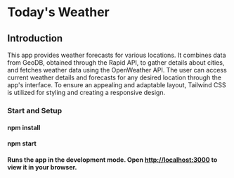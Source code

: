 # Today's Weather

## Introduction

This app provides weather forecasts for various locations. It combines data from GeoDB, obtained through the Rapid API, to gather details about cities, and fetches weather data using the OpenWeather API. The user can access current weather details and forecasts for any desired location through the app's interface. To ensure an appealing and adaptable layout, Tailwind CSS is utilized for styling and creating a responsive design.

### Start and Setup

#### npm install
#### npm start
#### Runs the app in the development mode. Open [http://localhost:3000](http://localhost:3000) to view it in your browser.

